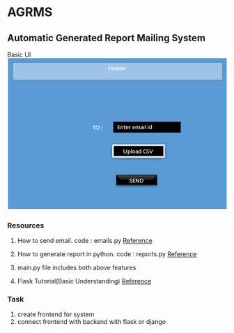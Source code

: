 # AGRMS

## Automatic Generated Report Mailing System
Basic UI
![Alt UI](https://github.com/imshubh17/Projects/blob/master/images/reportsenddashboard.PNG?raw=true "UI")

### Resources
1. How to send email. code : emails.py [Reference](https://docs.python.org/3/library/email.examples.html)    

2. How to generate report in python. code : reports.py [Reference](https://www.reportlab.com/documentation/tutorial/)    

3. main.py file includes both above features

4. Flask Tutorial(Basic Understanding) [Reference](https://flask.palletsprojects.com/en/1.1.x/quickstart/)

### Task 
1. create frontend for system
2. connect frontend with backend with flask or django

